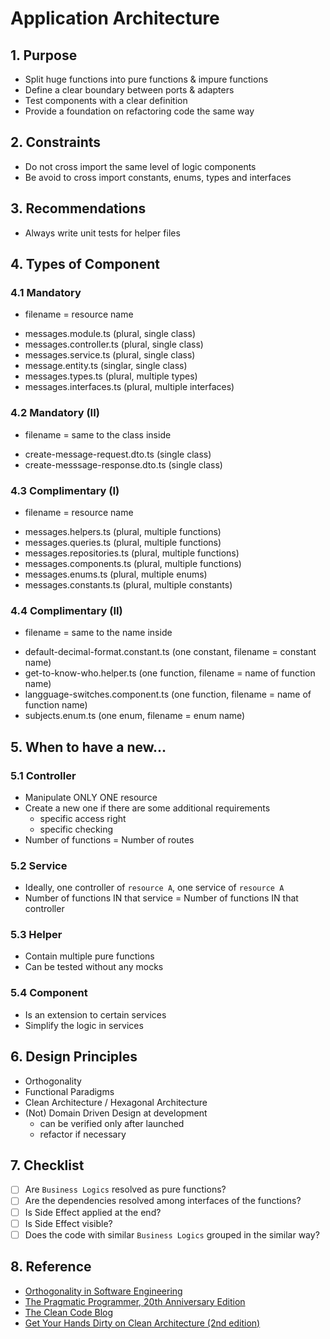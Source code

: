 # Application Architecture

## 1. Purpose
- Split huge functions into pure functions & impure functions
- Define a clear boundary between ports & adapters
- Test components with a clear definition
- Provide a foundation on refactoring code the same way

## 2. Constraints
- Do not cross import the same level of logic components
- Be avoid to cross import constants, enums, types and interfaces

## 3. Recommendations
- Always write unit tests for helper files

## 4. Types of Component

### 4.1 Mandatory
* filename = resource name
- messages.module.ts (plural, single class)
- messages.controller.ts (plural, single class)
- messages.service.ts (plural, single class)
- message.entity.ts (singlar, single class)
- messages.types.ts (plural, multiple types)
- messages.interfaces.ts (plural, multiple interfaces)

### 4.2 Mandatory (II)
* filename = same to the class inside
- create-message-request.dto.ts (single class)
- create-messsage-response.dto.ts (single class)

### 4.3 Complimentary (I)
* filename = resource name
- messages.helpers.ts (plural, multiple functions)
- messages.queries.ts (plural, multiple functions)
- messages.repositories.ts (plural, multiple functions)
- messages.components.ts (plural, multiple functions)
- messages.enums.ts (plural, multiple enums)
- messages.constants.ts (plural, multiple constants)

### 4.4 Complimentary (II)
* filename = same to the name inside
- default-decimal-format.constant.ts (one constant, filename = constant name)
- get-to-know-who.helper.ts (one function, filename = name of function name)
- langguage-switches.component.ts (one function, filename = name of function name)
- subjects.enum.ts (one enum, filename = enum name)

## 5. When to have a new...

### 5.1 Controller
- Manipulate ONLY ONE resource
- Create a new one if there are some additional requirements
    - specific access right
    - specific checking
- Number of functions = Number of routes

### 5.2 Service
- Ideally, one controller of `resource A`, one service of `resource A`
- Number of functions IN that service = Number of functions IN that controller

### 5.3 Helper
- Contain multiple pure functions
- Can be tested without any mocks

### 5.4 Component
- Is an extension to certain services
- Simplify the logic in services

## 6. Design Principles
- Orthogonality
- Functional Paradigms
- Clean Architecture / Hexagonal Architecture
- (Not) Domain Driven Design at development
    - can be verified only after launched
    - refactor if necessary

## 7. Checklist
- [ ] Are `Business Logics` resolved as pure functions?
- [ ] Are the dependencies resolved among interfaces of the functions?
- [ ] Is Side Effect applied at the end?
- [ ] Is Side Effect visible?
- [ ] Does the code with similar `Business Logics` grouped in the similar way?

## 8. Reference
- [Orthogonality in Software Engineering](https://www.freecodecamp.org/news/orthogonality-in-software-engineering "https://www.freecodecamp.org/news/orthogonality-in-software-engineering")
- [The Pragmatic Programmer, 20th Anniversary Edition](https://pragprog.com/titles/tpp20/the-pragmatic-programmer-20th-anniversary-edition "https://pragprog.com/titles/tpp20/the-pragmatic-programmer-20th-anniversary-edition")
- [The Clean Code Blog](https://blog.cleancoder.com/uncle-bob/2012/08/13/the-clean-architecture.html "https://blog.cleancoder.com/uncle-bob/2012/08/13/the-clean-architecture.html")
- [Get Your Hands Dirty on Clean Architecture (2nd edition)](https://thombergs.gumroad.com/l/gyhdoca "https://thombergs.gumroad.com/l/gyhdoca")
